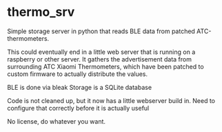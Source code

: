 # thermo_srv
Simple storage server in python that reads BLE data from patched ATC-thermometers.

This could eventually end in a little web server that is running on a raspberry or other server.
It gathers the advertisement data from surrounding ATC Xiaomi Thermometers, which have been patched to custom firmware to actually distribute the values.

BLE is done via bleak
Storage is a SQLite database

Code is not cleaned up, but it now has a little webserver build in. Need to configure that correctly before it is actually useful

No license, do whatever you want.

